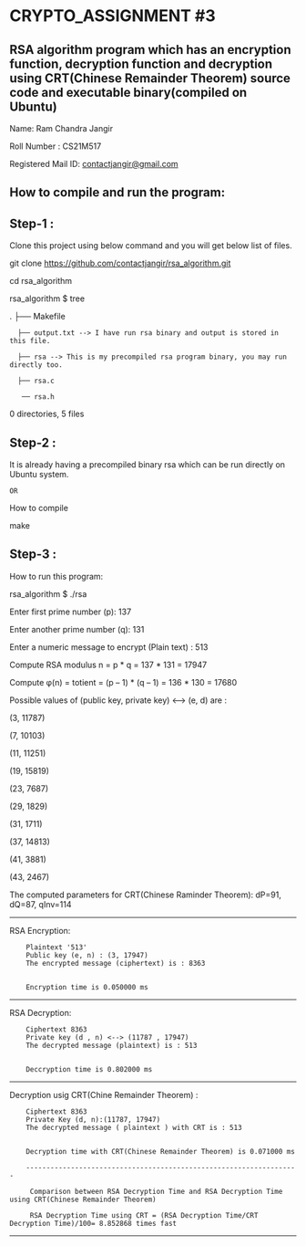# CRYPTO_ASSIGNMENT #3
**RSA algorithm program which has an encryption function, decryption function and decryption using CRT(Chinese Remainder Theorem) source code and executable binary(compiled on Ubuntu)**
-----------------


Name: Ram Chandra Jangir

Roll Number : CS21M517

Registered Mail ID: contactjangir@gmail.com


How to compile and run the program:
-----------------------------------


**Step-1** :
---------
  Clone this project using below command and you will get below list of files.

  git clone https://github.com/contactjangir/rsa_algorithm.git

  cd rsa_algorithm

  rsa_algorithm $ tree


   .  ├── Makefile

      ├── output.txt --> I have run rsa binary and output is stored in this file. 

      ├── rsa --> This is my precompiled rsa program binary, you may run directly too. 

      ├── rsa.c

       ── rsa.h


0 directories, 5 files


**Step-2** :
---------
  It is already having a precompiled binary rsa which can be run directly on Ubuntu system.
  
  	OR
  
  How to compile

  make


**Step-3** :
---------
 How to run this program:

  rsa_algorithm $ ./rsa

Enter first prime number (p): 137

Enter another prime number (q): 131

Enter a numeric message to encrypt (Plain text) : 513

Compute RSA modulus  n = p * q = 137 * 131 = 17947

Compute  φ(n) = totient = (p – 1) * (q – 1) = 136 * 130 = 17680

Possible values of (public key, private key) <--> (e, d) are :

(3, 11787)

(7, 10103)

(11, 11251)

(19, 15819)

(23, 7687)

(29, 1829)

(31, 1711)

(37, 14813)

(41, 3881)

(43, 2467)

The computed parameters for CRT(Chinese Raminder Theorem):  dP=91, dQ=87, qInv=114

----------------------------------------------------------------------------------------

RSA Encryption:

        Plaintext '513'
        Public key (e, n) : (3, 17947)
        The encrypted message (ciphertext) is : 8363


        Encryption time is 0.050000 ms

----------------------------------------------------------------------------------------

RSA Decryption:

        Ciphertext 8363
        Private key (d , n) <--> (11787 , 17947)
        The decrypted message (plaintext) is : 513


        Deccryption time is 0.802000 ms

----------------------------------------------------------------------------------------

Decryption usig CRT(Chine Remainder Theorem) :

        Ciphertext 8363
        Private Key (d, n):(11787, 17947)
        The decrypted message ( plaintext ) with CRT is : 513


        Decryption time with CRT(Chinese Remainder Theorem) is 0.071000 ms

        -------------------------------------------------------------------

         Comparison between RSA Decryption Time and RSA Decryption Time using CRT(Chinese Remainder Theorem)

         RSA Decryption Time using CRT = (RSA Decryption Time/CRT Decryption Time)/100= 8.852868 times fast
-------------------------------------------------------------
